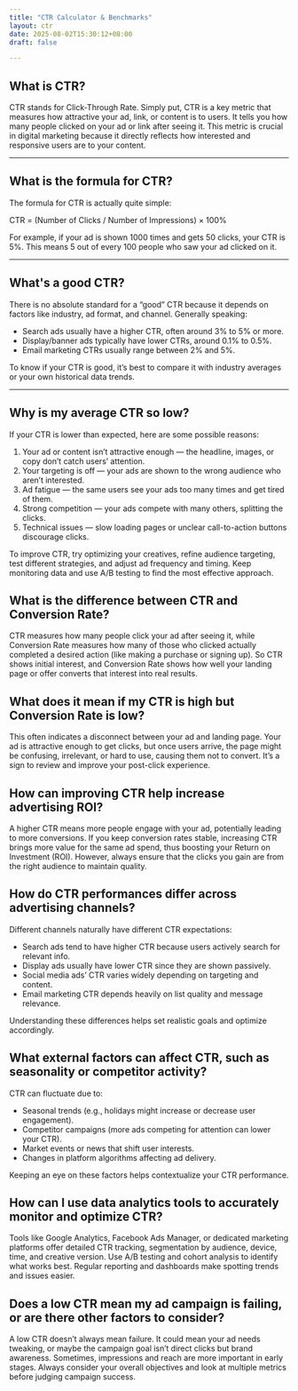 ```yaml
---
title: "CTR Calculator & Benchmarks"
layout: ctr
date: 2025-08-02T15:30:12+08:00
draft: false

---
```


## What is CTR?

CTR stands for Click-Through Rate. Simply put, CTR is a key metric that measures how attractive your ad, link, or content is to users. It tells you how many people clicked on your ad or link after seeing it. This metric is crucial in digital marketing because it directly reflects how interested and responsive users are to your content.

---

## What is the formula for CTR?

The formula for CTR is actually quite simple:

CTR = (Number of Clicks / Number of Impressions) × 100%

For example, if your ad is shown 1000 times and gets 50 clicks, your CTR is 5%. This means 5 out of every 100 people who saw your ad clicked on it.

---

## What's a good CTR?

There is no absolute standard for a “good” CTR because it depends on factors like industry, ad format, and channel. Generally speaking:

* Search ads usually have a higher CTR, often around 3% to 5% or more.
* Display/banner ads typically have lower CTRs, around 0.1% to 0.5%.
* Email marketing CTRs usually range between 2% and 5%.

To know if your CTR is good, it’s best to compare it with industry averages or your own historical data trends.

---

## Why is my average CTR so low?

If your CTR is lower than expected, here are some possible reasons:

1. Your ad or content isn’t attractive enough — the headline, images, or copy don’t catch users’ attention.
2. Your targeting is off — your ads are shown to the wrong audience who aren’t interested.
3. Ad fatigue — the same users see your ads too many times and get tired of them.
4. Strong competition — your ads compete with many others, splitting the clicks.
5. Technical issues — slow loading pages or unclear call-to-action buttons discourage clicks.

To improve CTR, try optimizing your creatives, refine audience targeting, test different strategies, and adjust ad frequency and timing. Keep monitoring data and use A/B testing to find the most effective approach.


## What is the difference between CTR and Conversion Rate?

CTR measures how many people click your ad after seeing it, while Conversion Rate measures how many of those who clicked actually completed a desired action (like making a purchase or signing up). So CTR shows initial interest, and Conversion Rate shows how well your landing page or offer converts that interest into real results.

## What does it mean if my CTR is high but Conversion Rate is low?

This often indicates a disconnect between your ad and landing page. Your ad is attractive enough to get clicks, but once users arrive, the page might be confusing, irrelevant, or hard to use, causing them not to convert. It’s a sign to review and improve your post-click experience.

## How can improving CTR help increase advertising ROI?

A higher CTR means more people engage with your ad, potentially leading to more conversions. If you keep conversion rates stable, increasing CTR brings more value for the same ad spend, thus boosting your Return on Investment (ROI). However, always ensure that the clicks you gain are from the right audience to maintain quality.

## How do CTR performances differ across advertising channels?

Different channels naturally have different CTR expectations:

* Search ads tend to have higher CTR because users actively search for relevant info.
* Display ads usually have lower CTR since they are shown passively.
* Social media ads’ CTR varies widely depending on targeting and content.
* Email marketing CTR depends heavily on list quality and message relevance.

Understanding these differences helps set realistic goals and optimize accordingly.

## What external factors can affect CTR, such as seasonality or competitor activity?

CTR can fluctuate due to:

* Seasonal trends (e.g., holidays might increase or decrease user engagement).
* Competitor campaigns (more ads competing for attention can lower your CTR).
* Market events or news that shift user interests.
* Changes in platform algorithms affecting ad delivery.

Keeping an eye on these factors helps contextualize your CTR performance.

## How can I use data analytics tools to accurately monitor and optimize CTR?

Tools like Google Analytics, Facebook Ads Manager, or dedicated marketing platforms offer detailed CTR tracking, segmentation by audience, device, time, and creative version. Use A/B testing and cohort analysis to identify what works best. Regular reporting and dashboards make spotting trends and issues easier.

## Does a low CTR mean my ad campaign is failing, or are there other factors to consider?

A low CTR doesn’t always mean failure. It could mean your ad needs tweaking, or maybe the campaign goal isn’t direct clicks but brand awareness. Sometimes, impressions and reach are more important in early stages. Always consider your overall objectives and look at multiple metrics before judging campaign success.

